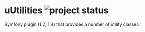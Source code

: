 # uUtilities ![project status](http://stillmaintained.com/hglattergotz/uUtilitiesPlugin.png) #

Symfony plugin (1.2, 1.4) that provides a number of utility classes.
